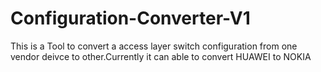 # Configuration-Converter-V1
This is a Tool to convert a access layer switch configuration from one vendor deivce to other.Currently it can able to convert HUAWEI to NOKIA 
